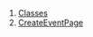 1.  [Classes](views_after_auth_screens_events_create_event_page/#classes)
2.  [CreateEventPage](views_after_auth_screens_events_create_event_page/CreateEventPage-class.html)
